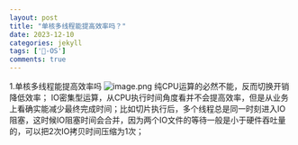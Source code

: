 ```yaml
---
layout: post
title: "单核多线程能提高效率吗？"
date: 2023-12-10
categories: jekyll
tags: ['🥁-OS']
comments: true
---
```


1.单核多线程能提高效率吗
![image.png]({{site.baseurl}}/images\1699618543428-9244e83f-facb-4034-add7-2269f4e7643f.png)
纯CPU运算的必然不能，反而切换开销降低效率；
IO密集型运算，从CPU执行时间角度看并不会提高效率，但是从业务上看确实能减少最终完成时间；比如切片执行后，多个线程总是同一时刻进入IO阻塞，这时候IO阻塞时间会合并，因为两个IO文件的等待一般是小于硬件吞吐量的，可以把2次IO拷贝时间压缩为1次；

